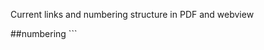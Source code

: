 Current links and numbering structure in PDF and webview

##numbering
```<title><span class="numbering"></span><span class="titling"></span></title``
 - unit
 - chapter
 - section/page
 - sub sections (...)

```<span>figure 1 </span>```
 - figure
 - equation
 - cite
 - table
 - image

##LINKS
###intra link
 ```<a class="link" href="">link to figure</a>```
 ``` <a class="xref target-inlinemediaobject">link to an image</a>```

  link target-element
  ```<a xmlns="http://www.w3.org/1999/xhtml" class="xref target-example" href="#m12207-eip-851" title="Example 1.3. ">Example 1.3</a>```
  
  webview: ```<a href="#Example_01_02_05" class="autogenerated-content">Example</a>```

  ```<a xmlns="http://www.w3.org/1999/xhtml" class="xref target-figure" href="#m12207-rachelpike" title="Figure 1.11. ">Figure 1.11</a>```
  
  webview: ```<a href="#Figure_01_01_007" class="autogenerated-content">Figure</a>```

  ```<a xmlns="http://www.w3.org/1999/xhtml" class="xref target-section" href="#m12204" title="1.4. Thermochemistry and Thermodynamics">Section 1.4</a>```

  ```<a xmlns="http://www.w3.org/1999/xhtml" class="xref target-table" href="#m10532-fs-id1167469604443" title="Table 1.4. ">Table 1.4</a>```
  
  webview: ```<a href="#Table_01_04_01" class="autogenerated-content">Table</a>```

  ```<a xmlns="http://www.w3.org/1999/xhtml" xml:lang="en" class="book" href="#book-attribution" title="Attributions">Attributions</a>```

###external link
  ```<a xmlns="http://www.w3.org/1999/xhtml" class="link" href="http://openstaxcollege.org">non-shortlinked external URL</a>```
  ```<a xmlns="http://www.w3.org/1999/xhtml" class="link" href="http://www.openstaxcollege.org/l/30JWSTdiag">fun diagram</a>```
   > result:fun diagram (http://www.openstaxcollege.org/l/30JWSTdiag)
   > need separation between text and url

  webview: ```<a rel="nofollow" href="http://openstaxcollege.org/l/relationfunction">Determine if a Relation is a Function</a>```

###### note: examples aren't numbered in webview, so the link to examples isn't numbered either, producing something like "The domain of a function can also be determined by identifying the input values of a function written as an equation. See Example, Example, and Example." vs "The domain of a function can also be determined by identifying the input values of a function written as an equation. See Example 1.17, Example 1.18, and Example 1.19."  in PDF

##### note: the XSLT handles naming the link itself for numbering (or so it seems). Do we still need that level of detail for numbering? Can we do it another way?

Current mixins for numbering

 ```
  a.target-figure           { .x-link(figure;   @part); }
  a.target-subfigure        { .x-link(figure;   @part; figure); }
  a.target-table            { .x-link(table;    @part); }
  a.target-example          { .x-link(example;  @part); }
  a.target-exercise         { .x-link(exercise; @part); }
  a.target-equation,
  a.target-inlineequation,
  a.target-informalequation { .x-link(equation; @part); }
  a.target-section  { .x-link(section; @part); }
  ```


##PFD TOC linking
###structure
target-part
  > target-chapter
    > target-section
      > target-section

###existing links in toc in pdf
```<a xmlns="http://www.w3.org/1999/xhtml" href="#idm333840190976" class="target-part"><span class="cnx-gentext-part cnx-gentext-n">I</span><span class="cnx-gentext-part cnx-gentext-autogenerated">. </span><span class="cnx-gentext-part cnx-gentext-t">The Chemistry of Life</span></a>```
```<a xmlns="http://www.w3.org/1999/xhtml" href="#idm196486460864" class="target-chapter"><span class="cnx-gentext-chapter cnx-gentext-autogenerated">Chapter </span><span class="cnx-gentext-chapter cnx-gentext-n">1</span><span class="cnx-gentext-chapter cnx-gentext-autogenerated">. </span><span class="cnx-gentext-chapter cnx-gentext-t">Astronomical Instruments</span></a>```
```<a xmlns="http://www.w3.org/1999/xhtml" href="#m10528" class="target-section"><span class="cnx-gentext-section cnx-gentext-n">1.1</span><span class="cnx-gentext-section cnx-gentext-autogenerated">. </span><span class="cnx-gentext-section cnx-gentext-t">Telescopes</span></a>```
```<a xmlns="http://www.w3.org/1999/xhtml" class="link external-content" href="http://legacy-textbook-dev.cnx.org/content/m49299/latest/#Figure_01_00_001">m49299</a>```

###chapter outline
 ```<a xmlns="http://www.w3.org/1999/xhtml" href="#m10558" class="target-section"><span class="cnx-gentext-section cnx-gentext-n">1.1</span><span
  class="cnx-gentext-section cnx-gentext-autogenerated">. </span><span class="cnx-gentext-section cnx-gentext-t">The Science of Biology</span></a>```

###index
```<a xmlns="http://www.w3.org/1999/xhtml" class="indexterm" href="#m10861-autoid-cnx2dbk-idm333879749696">Parts of a Neuron</a>```

###solutions (EOB)
```<a xmlns="http://www.w3.org/1999/xhtml" class="solution" id="m10966-fs-idm94637584" href="#m10966-fs-idp98793296">Return to Exercise</a>```

  (webview:
   ```<div class="ui-toggle-wrapper">
    <button class="btn-link ui-toggle" title="Show/Hide Solution"></button>
   </div>```)
